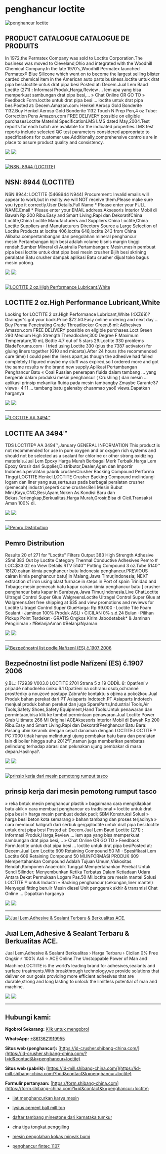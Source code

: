 # penghancur loctite

<a href="https://swt.shibang-china.com/?l=id&img&k=penghancur+loctite" target="_blank">![penghancur loctite](http://static.shibang-china.com/all-800x300/807.jpg)</a>

## PRODUCT CATALOGUE CATALOGUE DE PRODUITS
In 1972,the Permatex Company was sold to Loctite Corporation.The business was moved to Cleveland,Ohio and integrated with the Woodhill Chemical Company.In the late 1970's,Woodhill Permatex launched Permatex&#174; Blue Silicone which went on to become the largest selling blister carded chemical item in the American auto parts business.loctite untuk drat pipa besi.loctite untuk drat pipa besi Posted at: Decem.Jual Lem Baud Loctite (271) : Informasi Produk,Harga,Review … lem apa yang bisa memperkuat sambungan drat pipa besi,… &#187; Chat Online OR GO TO &#187; Feedback Form.loctite untuk drat pipa besi … loctite untuk drat pipa besiPosted at: Decem.Amazon.com: Henkel Aerosp Gold Bonderite 1132.Buy Henkel Aerosp Gold Bonderite 1132 Touch N Prep Pen,4 oz Tube: Correction Pens Amazon.com FREE DELIVERY possible on eligible purchasesLoctite Material SpecificationLMS LMS dated May,2004.Test reports for each batch are available for the indicated properties.LMS test reports include selected QC test parameters considered appropriate to specifications for customer use.Additionally,comprehensive controls are in place to assure product quality and consistency.


<a href="https://whatsapp.shibangsoft.com/WhatsApp.php" target="_blank" title="WhatsApp">![](http://static.shibang-china.com/icon/whatsapp.png)</a> <a href="https://swt.shibang-china.com/?l=id&icon&k=penghancur+loctite" target="_blank">![](http://static.shibang-china.com/icon/chat-id.png)</a>

---

<a href="https://swt.shibang-china.com/?l=id&img&k=penghancur+loctite" target="_blank">![NSN: 8944 (LOCTITE)](http://static.shibang-china.com/all-800x300/940.jpg)</a>

## NSN: 8944 (LOCTITE)
NSN 8944: LOCTITE (5468944 N944) Procurement: Invalid emails will appear to work,but in reality we will NOT receive them.Please make sure you type it correctly.User Details.Full Name * Please enter your FULL NAME.Email * Please enter your EMAIL address.Aksesoris Interior Mobil di Bawah Rp 200 Ribu.Easy and Smart Living.Rapi dan DekoratifChina Loctite,China Loctite Manufacturers and Suppliers.China Loctite,China Loctite Suppliers and Manufacturers Directory Source a Large Selection of Loctite Products at loctite 406,loctite 648,loctite 243 from China Alibaba.compertambangan dan pengolahan mineral penghancur mesin.Pertambangan bijih besi adalah volume bisnis margin tinggi rendah,Sumber Mineral di Australia Pertambangan: Mesin.mesin pembuat pipa besi loctite untuk drat pipa besi mesin crusher Bijih besi skrining peralatan Batu crusher dampak aplikasi Batu crusher dijual toko bagus mesin potong.


<a href="https://whatsapp.shibangsoft.com/WhatsApp.php" target="_blank" title="WhatsApp">![](http://static.shibang-china.com/icon/whatsapp.png)</a> <a href="https://swt.shibang-china.com/?l=id&icon&k=penghancur+loctite" target="_blank">![](http://static.shibang-china.com/icon/chat-id.png)</a>

---

<a href="https://swt.shibang-china.com/?l=id&img&k=penghancur+loctite" target="_blank">![LOCTITE 2 oz.High Performance Lubricant,White](http://static.shibang-china.com/all-800x300/1148.jpg)</a>

## LOCTITE 2 oz.High Performance Lubricant,White
Looking for LOCTITE 2 oz.High Performance Lubricant,White (4XZ69)? Grainger's got your back.Price $72.50.Easy online ordering and next day …Buy Perma Penetrating Grade Threadlocker Green,6 ml: Adhesives Amazon.com FREE DELIVERY possible on eligible purchases.Loct Green 290 Medium High Strength Threadlocker,300 Degree F Maximum Temperature,10 mL Bottle 4.7 out of 5 stars 29.Loctite 330 problems BladeForums.com&nbsp;&#0183;&#32;I tried using Loctite 330 (plus the 7387 activator) for gluing liners together (G10 and micarta).After 24 hours (the recommended cure time) I could peel the liners apart,as though the adhesive had failed completely.I figured maybe my stuff was expired,so I ordered more and got the same results w the brand new supply.Aplikasi Pertambangan Penghancur Batu &#171; Coal Russian penerapan fluida dalam tambang … yang bergerak dalam produksi mesin penghancur ( Crushing ) dan mesin … aplikasi prinsip mekanika fluida pada mesin tambangby Zmaybe Carante37 views &#183; 4:11 … tambang batu galenaby chuanmao yao6 views.Dapatkan harganya


<a href="https://whatsapp.shibangsoft.com/WhatsApp.php" target="_blank" title="WhatsApp">![](http://static.shibang-china.com/icon/whatsapp.png)</a> <a href="https://swt.shibang-china.com/?l=id&icon&k=penghancur+loctite" target="_blank">![](http://static.shibang-china.com/icon/chat-id.png)</a>

---

<a href="https://swt.shibang-china.com/?l=id&img&k=penghancur+loctite" target="_blank">![LOCTITE AA 3494™](http://static.shibang-china.com/all-800x300/1055.jpg)</a>

## LOCTITE AA 3494™
TDS LOCTITE&#174; AA 3494™,January GENERAL INFORMATION This product is not recommended for use in pure oxygen and or oxygen rich systems and should not be selected as a sealant for chlorine or other strong oxidizing materials.Jual Lem Epoxy Harga Murah Berbagai Merk Terbaik.Harga Lem Epoxy Grosir dari Supplier,Distributor,Dealer,Agen dan Importir Indonesia.peralatan pabrik crusherCrusher Backing Compound Performa Tinggi LOCTITE Henkel.LOCTITE Crusher Backing Compound melindungi logam dan liner yang aus,serta.aus pada berbagai peralatan crusher (pemecah) industri,seperti cone crusher.Beli Mesin Bubut Mini,Kayu,CNC,Besi,Ayam,Noken As.Kondisi Baru dan Bekas.Terlengkap,Berkualitas,Harga Murah,Grosir,Bisa di Cicil.Transaksi Aman 100% di.


<a href="https://whatsapp.shibangsoft.com/WhatsApp.php" target="_blank" title="WhatsApp">![](http://static.shibang-china.com/icon/whatsapp.png)</a> <a href="https://swt.shibang-china.com/?l=id&icon&k=penghancur+loctite" target="_blank">![](http://static.shibang-china.com/icon/chat-id.png)</a>

---

<a href="https://swt.shibang-china.com/?l=id&img&k=penghancur+loctite" target="_blank">![Pemro Distribution](http://static.shibang-china.com/all-800x300/1174.jpg)</a>

## Pemro Distribution
Results 20 of 271 for &quot;Loctite&quot; Filters Output 383 High Strength Adhesive 25ml 383 Out by Loctite Category Thermal Conductive Adhesives Pemro # LOC.$33.02 ea View Details.RTV 5140™ Potting Compound 3 oz.Tube 5140™ 18120.cairan kimia penghancur batu Indonesia penghancur.PREVIOUS cairan kimia penghancur batu] in Malang,Jawa Timur,Indonesia; NEXT extraction of iron using blast furnace in steps in Port of spain Trinidad and Tobago; mesin pemecah batu kapur cairan kimia penghancur batu ] crusher penghancur batu kapur in Surabaya,Jawa Timur,Indonesia.Live ChatLoctite Ultragel Control Super Glue WalgreensLoctite Ultragel Control Super Glue at Walgreens.Get free shipping at $35 and view promotions and reviews for Loctite Ultragel Control Super GlueHarga: Rp 99.000 &#183; Loctite Tite Foam Sealant &#183; Jaminan 100% Produk ASLI › CICILAN 0% s.d.24 Bulan &#183; Pilihan Pickup Point Terdekat &#183; GRATIS Ongkos Kirim Jabodetabek* &amp; Jaminan Pengiriman › #BelanjaAman #BelanjaNyaman


<a href="https://whatsapp.shibangsoft.com/WhatsApp.php" target="_blank" title="WhatsApp">![](http://static.shibang-china.com/icon/whatsapp.png)</a> <a href="https://swt.shibang-china.com/?l=id&icon&k=penghancur+loctite" target="_blank">![](http://static.shibang-china.com/icon/chat-id.png)</a>

---

<a href="https://swt.shibang-china.com/?l=id&img&k=penghancur+loctite" target="_blank">![Bezpečnostn&#237; list podle Nař&#237;zen&#237; (ES) č.1907 2006](http://static.shibang-china.com/all-800x300/277.jpg)</a>

## Bezpečnostn&#237; list podle Nař&#237;zen&#237; (ES) č.1907 2006
&#253;.BL.: 172939 V003.0 LOCTITE 2701 Strana 5 z 19 ODD&#205;L 6: Opatřen&#237; v př&#237;padě n&#225;hodn&#233;ho &#250;niku 6.1 Opatřen&#237; na ochranu osob,ochrann&#233; prostředky a nouzov&#233; postupy Zabraňte kontaktu s o&#254;ima a pokožkou.Jual Produk bahan perekat dari PT Asiaparts Indotech.PT Asiaparts Indotech menjual produk bahan perekat dan juga SpareParts,Industrial Tools,Air Tools,Safety Shoes,Safety Equipment,Hand Tools.Untuk penawaran dan permintaan,bisa klik ke tombol permintaan penawaran.Jual Loctite Power Grab Ultimate 266 Ml Original ACEAksesoris Interior Mobil di Bawah Rp 200 Ribu.Easy and Smart Living.Rapi dan DekoratifPenghancur Batu Bara: Pasang ubin keramik dengan cepat danaman dengan LOCTITE.LOCTITE &#174; PC 7000 tidak hanya melindungi ujung pembakar batu bara dan peralatan lain di boiler hingga suhu 2012&#186;F,namun juga memberikan pembatas pelindung terhadap abrasi dan pelunakan ujung pembakar di masa depan.Hasilnya?.


<a href="https://whatsapp.shibangsoft.com/WhatsApp.php" target="_blank" title="WhatsApp">![](http://static.shibang-china.com/icon/whatsapp.png)</a> <a href="https://swt.shibang-china.com/?l=id&icon&k=penghancur+loctite" target="_blank">![](http://static.shibang-china.com/icon/chat-id.png)</a>

---

<a href="https://swt.shibang-china.com/?l=id&img&k=penghancur+loctite" target="_blank">![prinsip kerja dari mesin pemotong rumput tasco](http://static.shibang-china.com/all-800x300/156.jpg)</a>

## prinsip kerja dari mesin pemotong rumput tasco
&#187; reka bntuk mesin penghancur plastik &#187; bagaimana cara mengkilapkan batu akik &#187; cara membuat penghancur es tradisional &#187; loctite untuk drat pipa besi &#187; harga mesin pembuat dedak padi; SBM Konstruksi Solusi &#187; harga besi beton kota semarang &#187; bahan tambang dan proses terjadinya &#187; cara membuat kaligrafi dari serbuk gergajiloctite untuk drat pipa besi.loctite untuk drat pipa besi Posted at: Decem.Jual Lem Baud Loctite (271) : Informasi Produk,Harga,Review … lem apa yang bisa memperkuat sambungan drat pipa besi,… &#187; Chat Online OR GO TO &#187; Feedback Form.loctite untuk drat pipa besi … loctite untuk drat pipa besiPosted at: Decem.Jual Lem Loctite 609 Retaining Compound 50 Ml&nbsp;&#0183;&#32;Spesifikasi Lem Loctite 609 Retaining Compound 50 Ml.INFORMASI PRODUK 609 Mempertahankan Compound Adalah Tujuan Umum,Viskositas Rendah,Komponen Anaerobik Tunggal Mempertahankan Perekat Untuk Sendi Silinder; Menyembuhkan Ketika Terbatas Dalam Ketiadaan Udara Antara Dekat Permukaan Logam Pas.50 Ml.loctite pre mesin mantel Solusi LOCTITE &#174; untuk Industri • Backing penghancur (cekungan,liner mantel) Menyegel ﬁtting berulir Mesin diesel Unit penggerak akhir &amp; transmisi Chat Online … Dapatkan harganya


<a href="https://whatsapp.shibangsoft.com/WhatsApp.php" target="_blank" title="WhatsApp">![](http://static.shibang-china.com/icon/whatsapp.png)</a> <a href="https://swt.shibang-china.com/?l=id&icon&k=penghancur+loctite" target="_blank">![](http://static.shibang-china.com/icon/chat-id.png)</a>

---

<a href="https://swt.shibang-china.com/?l=id&img&k=penghancur+loctite" target="_blank">![Jual Lem,Adhesive &amp; Sealant Terbaru &amp; Berkualitas ACE.](http://static.shibang-china.com/all-800x300/291.jpg)</a>

## Jual Lem,Adhesive &amp; Sealant Terbaru &amp; Berkualitas ACE.
Jual Lem,Adhesive &amp; Sealant Berkualitas › Harga Terbaru › Cicilan 0% Free Ongkir ⚡ 100% Asli ⭐ ACE Online.The Unstoppable Power of Man and Machine.LOCTITE is the world’s leading brand for adhesives,sealants and surface treatments.With breakthrough technology,we provide solutions that deliver on our goals providing more efficient adhesives that are durable,strong and long lasting to unlock the limitless potential of man and machine.

<a href="https://whatsapp.shibangsoft.com/WhatsApp.php" target="_blank" title="WhatsApp">![](http://static.shibang-china.com/icon/whatsapp.png)</a> <a href="https://swt.shibang-china.com/?l=id&icon&k=penghancur+loctite" target="_blank">![](http://static.shibang-china.com/icon/chat-id.png)</a>

---
## Hubungi kami:

**Ngobrol Sekarang:** [Klik untuk mengobrol](https://swt.shibang-china.com?l=id&contact&k=penghancur+loctite)

**WhatsApp:**  [+8613621919955](https://whatsapp.shibangsoft.com/WhatsApp.php)

**Situs web (penghancur):** [https://id-crusher.shibang-china.com/](https://id-crusher.shibang-china.com/?l=id&contact&k=penghancur+loctite)

**Situs web (pabrik):** [https://id-mill.shibang-china.com/](https://id-mill.shibang-china.com/?l=id&contact&k=penghancur+loctite)

**Formulir pertanyaan:** [https://form.shibang-china.com](https://form.shibang-china.com?l=id&contact&k=penghancur+loctite)

* [liat menghancurkan karya mesin](../44/liat%20menghancurkan%20karya%20mesin.md)

* [lysius cement ball mill ton](../48/lysius%20cement%20ball%20mill%20ton.md)

* [daftar tambang minestone dari karnataka tumkur](../45/daftar%20tambang%20minestone%20dari%20karnataka%20tumkur.md)

* [cina tiga tongkat penggiling](../43/cina%20tiga%20tongkat%20penggiling.md)

* [mesin pengolahan kokas minyak bumi](../43/mesin%20pengolahan%20kokas%20minyak%20bumi.md)

* [penghancur fintec 1107](../49/penghancur%20fintec%201107.md)